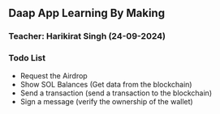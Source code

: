 ## Daap App Learning By Making

### Teacher: Harikirat Singh  (24-09-2024)

### Todo List

- Request the Airdrop
- Show SOL Balances (Get data from the blockchain)
- Send a transaction (send a transaction to the blockchain)
- Sign a message (verify the ownership of the wallet)